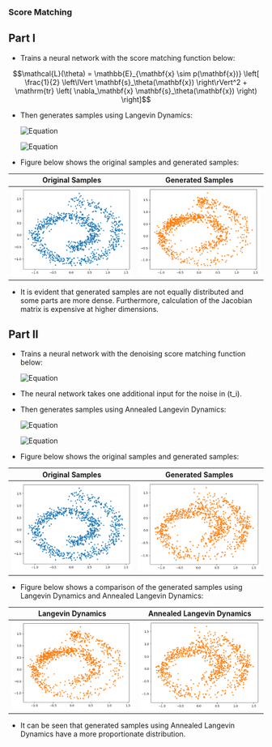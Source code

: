 ### Score Matching

## Part I

- Trains a neural network with the score matching function below:

```math
\mathcal{L}(\theta) = \mathbb{E}_{\mathbf{x} \sim p(\mathbf{x})} \left[ \frac{1}{2} \left\lVert \mathbf{s}_\theta(\mathbf{x}) \right\rVert^2 + \mathrm{tr} \left( \nabla_\mathbf{x} \mathbf{s}_\theta(\mathbf{x}) \right) \right]
```


- Then generates samples using Langevin Dynamics:

  ![Equation](https://latex.codecogs.com/png.latex?\mathbf{x}_{i%20+%201}%20=%20\mathbf{x}_i%20+%20\varepsilon%20\nabla_\mathbf{x}\mathrm{log}%20p(\mathbf{x})%20+%20\sqrt{2\varepsilon}%20\mathbf{z}_i)

  ![Equation](https://latex.codecogs.com/png.latex?\mathbf{z}_i\sim\mathcal{N}(\mathbf{0},\mathbf{I}))

- Figure below shows the original samples and generated samples:

| Original Samples | Generated Samples |
|-----------------|-----------------|
| <img src="assets/swiss.png" width="300"> | <img src="assets/langev.png" width="300"> |

- It is evident that generated samples are not equally distributed and some parts are more dense. Furthermore, calculation of the Jacobian matrix is expensive at higher dimensions.

## Part II

- Trains a neural network with the denoising score matching function below:

  ![Equation](https://latex.codecogs.com/png.latex?\begin{align*}%20\mathcal{L}(\theta)%20&=%20\frac{1}{L}\sum_{i=1}^{L}{λ(σ_i)}\mathbb{E}_{\mathbf{x}\sim%20p(\mathbf{x}),%20\mathbf{\tilde{x}}\sim%20q_{σ_i}(\mathbf{\tilde{x}|x})}\left[\frac{1}{2}%20\left\lVert\mathbf{s_\theta}(\mathbf{\tilde{x},%20σ_i})%20-%20\nabla_\mathbf{\tilde{x}}%20\mathbf{log%20q_{σ_i}}(\mathbf{\tilde{x}|x})\right\rVert^2\right]%20\\%20&=\frac{1}{L}\sum_{i=1}^{L}\mathbb{E}_{\mathbf{x}\sim%20p(\mathbf{x}),%20\mathbf{z}\sim\mathcal{N}(\mathbf{0},\mathbf{I})}\left[\frac{1}{2}%20\left\lVert\mathbf{\sigma_i%20s_\theta}(\mathbf{x+σ_iz,%20σ_i})+%20z\right\rVert^2\right]%20+%20const.%20\end{align*})

- The neural network takes one additional input for the noise in \(t_i\).

- Then generates samples using Annealed Langevin Dynamics:

  ![Equation](https://latex.codecogs.com/png.latex?\mathbf{x}_{i%20+%201}%20=%20\mathbf{x}_i%20+%20\frac{α_i}{2}\mathbf{s_\theta}(\mathbf{x+σ_iz,%20σ_i})%20+%20\sqrt{\alpha_i}\mathbf{z}_i)

  ![Equation](https://latex.codecogs.com/png.latex?\mathbf{z}_i\sim\mathcal{N}(\mathbf{0},\mathbf{I}),\quad\mathbf{α_i=ϵ.\frac{σ_i}{σ_L}})

- Figure below shows the original samples and generated samples:

| Original Samples | Generated Samples |
|-----------------|-----------------|
| <img src="assets/swiss.png" width="300"> | <img src="assets/annealed_langevin.png" width="300"> |

- Figure below shows a comparison of the generated samples using Langevin Dynamics and Annealed Langevin Dynamics:

| Langevin Dynamics | Annealed Langevin Dynamics |
|-------------------|---------------------------|
| <img src="assets/langev.png" width="300"> | <img src="assets/annealed_langevin.png" width="300"> |

- It can be seen that generated samples using Annealed Langevin Dynamics have a more proportionate distribution.

